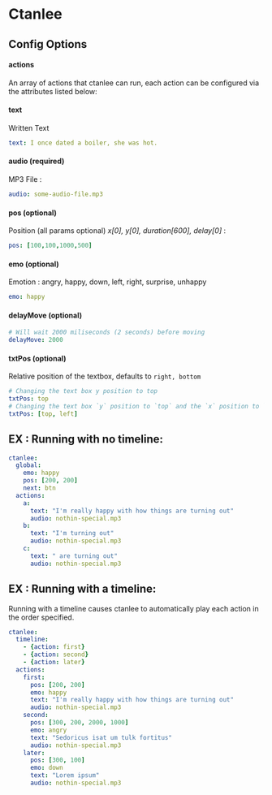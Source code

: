 # Ctanlee

## Config Options


#### actions
An array of actions that ctanlee can run, each action can be configured via the attributes listed below:
#### text
Written Text
```yaml
text: I once dated a boiler, she was hot.
```

#### audio (required)
MP3 File :
```yaml
audio: some-audio-file.mp3
```

#### pos (optional)
Position (all params optional) _x[0], y[0], duration[600], delay[0]_ :
```yaml
pos: [100,100,1000,500]
```

#### emo (optional)
Emotion : angry, happy, down, left, right, surprise, unhappy
```yaml
emo: happy
```
#### delayMove (optional)
```yaml
# Will wait 2000 miliseconds (2 seconds) before moving  
delayMove: 2000
```

#### txtPos (optional)
Relative position of the textbox, defaults to `right, bottom`
```yaml
# Changing the text box y position to top
txtPos: top
# Changing the text box `y` position to `top` and the `x` position to `left`
txtPos: [top, left]

```


## EX : Running with no timeline:

```yaml
ctanlee:
  global:
    emo: happy
    pos: [200, 200]
    next: btn
  actions:
    a:
      text: "I'm really happy with how things are turning out"
      audio: nothin-special.mp3
    b:
      text: "I'm turning out"
      audio: nothin-special.mp3
    c:
      text: " are turning out"
      audio: nothin-special.mp3
```

## EX : Running with a timeline:

Running with a timeline causes ctanlee to automatically play each action in the order specified.

```yaml
ctanlee:
  timeline:
    - {action: first}
    - {action: second}
    - {action: later}
  actions:
    first:
      pos: [200, 200]
      emo: happy
      text: "I'm really happy with how things are turning out"
      audio: nothin-special.mp3
    second:
      pos: [300, 200, 2000, 1000]
      emo: angry
      text: "Sedoricus isat um tulk fortitus"
      audio: nothin-special.mp3
    later:
      pos: [300, 100]
      emo: down
      text: "Lorem ipsum"
      audio: nothin-special.mp3
```